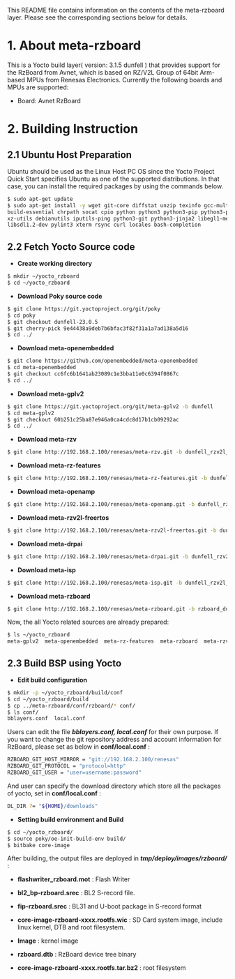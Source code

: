 This README file contains information on the contents of the meta-rzboard layer. Please see the corresponding sections below for details.



# 1. About meta-rzboard

This is a Yocto build layer( version: 3.1.5 dunfell ) that provides support for the RzBoard from Avnet, which is based on RZ/V2L Group of 64bit Arm-based MPUs from Renesas Electronics. Currently the following boards and MPUs are supported:

- Board: Avnet RzBoard



# 2. Building Instruction



## 2.1 Ubuntu Host Preparation



Ubuntu should be used as the Linux Host PC OS since the Yocto Project Quick Start specifies Ubuntu as one of the supported distributions. In that case, you can install the required packages by using the commands below.

```bash
$ sudo apt-get update
$ sudo apt-get install -y wget git-core diffstat unzip texinfo gcc-multilib \
build-essential chrpath socat cpio python python3 python3-pip python3-pexpect \
xz-utils debianutils iputils-ping python3-git python3-jinja2 libegl1-mesa \
libsdl1.2-dev pylint3 xterm rsync curl locales bash-completion
```



## 2.2  Fetch Yocto Source code



* **Create working directory**

```bash
$ mkdir ~/yocto_rzboard
$ cd ~/yocto_rzboard
```

* **Download Poky source code**

```bash
$ git clone https://git.yoctoproject.org/git/poky
$ cd poky
$ git checkout dunfell-23.0.5
$ git cherry-pick 9e44438a9deb7b6bfac3f82f31a1a7ad138a5d16
$ cd ../
```

* **Download meta-openembedded**

```bash
$ git clone https://github.com/openembedded/meta-openembedded
$ cd meta-openembedded
$ git checkout cc6fc6b1641ab23089c1e3bba11e0c6394f0867c
$ cd ../
```

- **Download meta-gplv2**

```bash
$ git clone https://git.yoctoproject.org/git/meta-gplv2 -b dunfell
$ cd meta-gplv2
$ git checkout 60b251c25ba87e946a0ca4cdc8d17b1cb09292ac
$ cd ../
```

* **Download meta-rzv**

```bash
$ git clone http://192.168.2.100/renesas/meta-rzv.git -b dunfell_rzv2l_bsp_v100
```

* **Download meta-rz-features**

```bash
$ git clone http://192.168.2.100/renesas/meta-rz-features.git -b dunfell_rzv2l_bsp_v100
```

* **Download meta-openamp**

```bash
$ git clone http://192.168.2.100/renesas/meta-openamp.git -b dunfell_rzv2l_bsp_v100
```

* **Download meta-rzv2l-freertos**

```bash
$ git clone http://192.168.2.100/renesas/meta-rzv2l-freertos.git -b dunfell_rzv2l_bsp_v100
```

* **Download meta-drpai**

```bash
$ git clone http://192.168.2.100/renesas/meta-drpai.git -b dunfell_rzv2l_bsp_v100
```

* **Download meta-isp**

```bash
$ git clone http://192.168.2.100/renesas/meta-isp.git -b dunfell_rzv2l_bsp_v100
```

* **Download meta-rzboard**

```bash
$ git clone http://192.168.2.100/renesas/meta-rzboard.git -b rzboard_dunfell
```



Now,  the all Yocto related sources are already prepared:

```bash
$ ls ~/yocto_rzboard
meta-gplv2  meta-openembedded  meta-rz-features  meta-rzboard  meta-rzv  poky
```



## 2.3 Build BSP using Yocto



*  **Edit build configuration**

```bash
$ mkdir -p ~/yocto_rzboard/build/conf
$ cd ~/yocto_rzboard/build
$ cp ../meta-rzboard/conf/rzboard/* conf/
$ ls conf/
bblayers.conf  local.conf
```

Users can edit the file ***bblayers.conf, local.conf***  for their own purpose. If you want to change the git
repository address and account information for RzBoard, please set as below in **conf/local.conf** :

```bash
RZBOARD_GIT_HOST_MIRROR = "git://192.168.2.100/renesas"
RZBOARD_GIT_PROTOCOL = "protocol=http"
RZBOARD_GIT_USER = "user=username:password"
```

And user can specify the download directory which store all the packages of yocto, set in **conf/local.conf** :

```bash
DL_DIR ?= "${HOME}/downloads"
```



*  **Setting build environment and Build**

```bash
$ cd ~/yocto_rzboard/
$ source poky/oe-init-build-env build/
$ bitbake core-image
```

After building, the output files are deployed in ***tmp/deploy/images/rzboard/*** :

* **flashwriter_rzboard.mot** : Flash Writer

* **bl2_bp-rzboard.srec** : BL2 S-record file.
* **fip-rzboard.srec** : BL31 and U-boot package in S-record format
* **core-image-rzboard-xxxx.rootfs.wic** :  SD Card system image, include linux kernel, DTB and root filesystem.
* **Image** : kernel image
* **rzboard.dtb** : RzBoard device tree binary
* **core-image-rzboard-xxxx.rootfs.tar.bz2** : root filesystem

